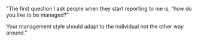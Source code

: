 "The first question I ask people when they start reporting to me is, “how do you like to be managed?” 

Your management style should adapt to the individual not the other way around."
